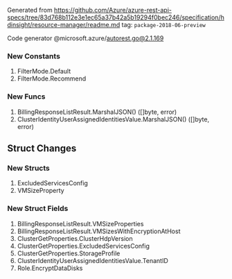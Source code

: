 Generated from https://github.com/Azure/azure-rest-api-specs/tree/83d768b112e3e1ec65a37b42a5b19294f0bec246/specification/hdinsight/resource-manager/readme.md tag: `package-2018-06-preview`

Code generator @microsoft.azure/autorest.go@2.1.169


### New Constants

1. FilterMode.Default
1. FilterMode.Recommend

### New Funcs

1. BillingResponseListResult.MarshalJSON() ([]byte, error)
1. ClusterIdentityUserAssignedIdentitiesValue.MarshalJSON() ([]byte, error)

## Struct Changes

### New Structs

1. ExcludedServicesConfig
1. VMSizeProperty

### New Struct Fields

1. BillingResponseListResult.VMSizeProperties
1. BillingResponseListResult.VMSizesWithEncryptionAtHost
1. ClusterGetProperties.ClusterHdpVersion
1. ClusterGetProperties.ExcludedServicesConfig
1. ClusterGetProperties.StorageProfile
1. ClusterIdentityUserAssignedIdentitiesValue.TenantID
1. Role.EncryptDataDisks
